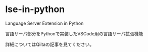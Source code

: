 # lse-in-python

Language Server Extension in Python

言語サーバ部分をPythonで実装したVSCode用の言語サーバ拡張機能

詳細についてはQiitaの記事を見てください。


